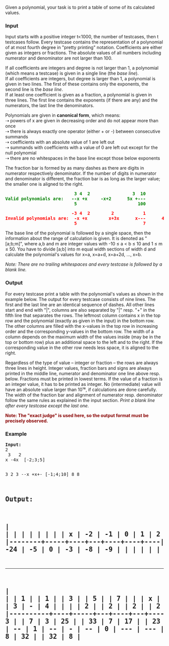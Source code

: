 <p>Given a polynomial, your task is to print a table of some of its calculated values.</p>
<h3>Input</h3>
<p>Input starts with a positive integer t&lt;1000, the number of testcases, then t testcases follow. Every testcase contains the representation of a polynomial of at most fourth degree in "pretty printing" notation. Coefficients  are either given as integers or fractions. The absolute values of all numbers including numerator and denominator are not larger than 100.</p>
<p>If all coefficients are integers and degree is not larger than 1, a polynomial (which means a testcase) is given in a single line (the <em>base line</em>).<br> If all coefficients are integers, but degree is larger than 1, a polynomial is given in two lines. The first of these contains only the exponents, the second  line is the <em>base line</em>.<br> If at least one coefficient is given as a fraction, a polynomial is given in three lines. The first line contains the exponents (if there are any) and the numerators, the last line the denominators.</p>
<p>Polynomials are given in <strong>canonical form</strong>, which means:<br> ⇢ powers of x are given in decreasing order and do not appear more than once<br> ⇢ there is always exactly one operator (either + or -) between consecutive summands<br> ⇢ coefficients with an absolute value of 1 are left out<br> ⇢ summands with coefficients with a value of 0 are left out except for the null polynomial<br> ⇢ there are no whitespaces in the base line except those below exponents</p>
<p>The fraction bar is formed by as many dashes as there are digits in numerator respectively denominator. If the number of digits in numerator and denominator is different, the fraction bar is as long as the larger value; the smaller one is aligned to the right.</p>
<pre style="color:green; font-weight:bold">                          3 4  2                3  10        2
Valid polynomials are:   --x +x     -x+2      5x +---       x -5
                          5                       100
</pre>
<pre style="color:red; font-weight:bold">                         -3 4  2        2           1                    3
Invalid polynomials are:  -x +x        x+3x      x---      4x -13      2x +-5
                          5                         7
</pre>
<p>The base line of the polynomial is followed by a single space, then the information about the range of calculation is given.  It is denoted as "[a;b;m]", where a,b and m are integer values with -10 ≤ a &lt; b ≤ 10 and 1 ≤ m ≤ 50.  You have to divide [a;b] into m equal width sections of width d and calculate the polynomial's values for x=a, x=a+d, x=a+2d, …, x=b.</p>
<p><em>Note: There are no trailing whitespaces and every testcase is followed by a blank line.</em></p>
<h3>Output</h3>
<p>For every testcase print a table with the polynomial's values as shown in the example below. The output for every testcase consists of nine lines. The first and the last line  are an identical sequence of dashes. All other lines start and end with "|", columns are also separated by "|" resp. "+" in the fifth line that separates the rows.   The leftmost column contains x in the top row and the polynomial (exactly as given in the input) in the bottom row.  The other columns are filled with the x-values in the top row in increasing order and the corresponding y-values in the bottom row. The width of a column depends on the maximum width of the values inside (may be  in the top or bottom row) plus an additional space to the left and to the right.  If the corresponding value in the other row needs less space, it is aligned to the right.</p>
<p>Regardless of the type of value – integer or fraction – the rows are always three lines in height. Integer values, fraction bars and signs are always printed in the middle line, numerator and denominator one line above resp. below. Fractions must be printed in lowest terms. If the value of a fraction is an integer value, it has to be printed as integer.  No (intermediate) value will have an absolute value larger than 10¹⁸, if calculations are done carefully. The width of the fraction bar and alignment of numerator resp. denominator follow the same rules as explained in the input section.  <em>Print a blank line after every testcase except the last one.</em></p>
<p style="font-weight:bold; color:#880000">Note: The "exact judge" is used here, so the output format must be precisely observed.</p>
<h3>Example</h3>
<pre><strong>Input:</strong>
2
 3   2
x -4x  [-2;3;5]

 3 2   3
--x +x+- [-1;4;10]
 8     8


<strong>Output:</strong>
----------------------------------------
|        |     |    |   |    |    |    |
|      x |  -2 | -1 | 0 |  1 |  2 |  3 |
|        |     |    |   |    |    |    |
|--------+-----+----+---+----+----+----|
|  3   2 |     |    |   |    |    |    |
| x -4x  | -24 | -5 | 0 | -3 | -8 | -9 |
|        |     |    |   |    |    |    |
----------------------------------------

------------------------------------------------------------------
|          |    |   1 |   |  1 |   |  3 |   |  5 |   |   7 |     |
|        x | -1 |  -- | 0 |  - | 1 |  - | 2 |  - | 3 |   - |   4 |
|          |    |   2 |   |  2 |   |  2 |   |  2 |   |   2 |     |
|----------+----+-----+---+----+---+----+---+----+---+-----+-----|
|  3 2   3 |    |   7 | 3 | 25 |   | 33 | 7 | 17 |   |  23 |  13 |
| --x +x+- | -1 | --- | - | -- | 1 | -- | - | -- | 0 | --- | --- |
|  8     8 |    |  32 | 8 | 32 |   | 32 | 8 | 32 |   |  32 |   8 |
------------------------------------------------------------------
</pre>